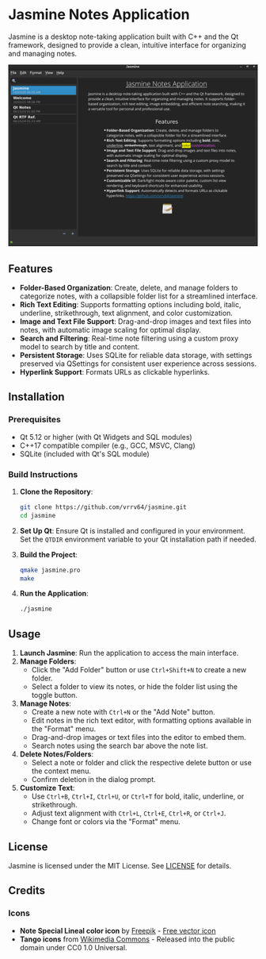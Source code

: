 # Jasmine Notes Application

Jasmine is a desktop note-taking application built with C++ and the Qt framework, designed to provide a clean, intuitive interface for organizing and managing notes.

![Screenshot](images/screenshot1.png)

## Features

- **Folder-Based Organization**: Create, delete, and manage folders to categorize notes, with a collapsible folder list for a streamlined interface.
- **Rich Text Editing**: Supports formatting options including bold, italic, underline, strikethrough, text alignment, and color customization.
- **Image and Text File Support**: Drag-and-drop images and text files into notes, with automatic image scaling for optimal display.
- **Search and Filtering**: Real-time note filtering using a custom proxy model to search by title and content.
- **Persistent Storage**: Uses SQLite for reliable data storage, with settings preserved via QSettings for consistent user experience across sessions.
- **Hyperlink Support**: Formats URLs as clickable hyperlinks.

## Installation

### Prerequisites
- Qt 5.12 or higher (with Qt Widgets and SQL modules)
- C++17 compatible compiler (e.g., GCC, MSVC, Clang)
- SQLite (included with Qt's SQL module)

### Build Instructions
1. **Clone the Repository**:
   ```bash
   git clone https://github.com/vrrv64/jasmine.git
   cd jasmine
   ```

2. **Set Up Qt**:
   Ensure Qt is installed and configured in your environment. Set the `QTDIR` environment variable to your Qt installation path if needed.

3. **Build the Project**:
   ```bash
   qmake jasmine.pro
   make
   ```

4. **Run the Application**:
   ```bash
   ./jasmine
   ```

## Usage

1. **Launch Jasmine**: Run the application to access the main interface.
2. **Manage Folders**:
   - Click the "Add Folder" button or use `Ctrl+Shift+N` to create a new folder.
   - Select a folder to view its notes, or hide the folder list using the toggle button.
3. **Manage Notes**:
   - Create a new note with `Ctrl+N` or the "Add Note" button.
   - Edit notes in the rich text editor, with formatting options available in the "Format" menu.
   - Drag-and-drop images or text files into the editor to embed them.
   - Search notes using the search bar above the note list.
4. **Delete Notes/Folders**:
   - Select a note or folder and click the respective delete button or use the context menu.
   - Confirm deletion in the dialog prompt.
5. **Customize Text**:
   - Use `Ctrl+B`, `Ctrl+I`, `Ctrl+U`, or `Ctrl+T` for bold, italic, underline, or strikethrough.
   - Adjust text alignment with `Ctrl+L`, `Ctrl+E`, `Ctrl+R`, or `Ctrl+J`.
   - Change font or colors via the "Format" menu.

## License
Jasmine is licensed under the MIT License. See [LICENSE](LICENSE) for details.

## Credits

### Icons
- **Note Special Lineal color icon** by [Freepik](https://www.freepik.com) - [Free vector icon](https://www.freepik.com/icon/note_4021693)
- **Tango icons** from [Wikimedia Commons](https://commons.wikimedia.org/wiki/Tango_icons) - Released into the public domain under CC0 1.0 Universal.
